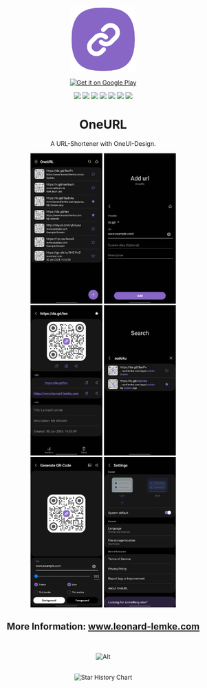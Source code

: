 <!--suppress HtmlDeprecatedAttribute CheckImageSize-->
<div align="center">

<img src="img/OneURL_squircle.png" height="150" alt="Icon"/>

<a target="_blank"
    href='https://play.google.com/store/apps/details?id=de.lemke.oneurl&pcampaignid=pcampaignidMKT-Other-global-all-co-prtnr-py-PartBadge-Mar2515-1'>
        <img class="playstore_button" alt='Get it on Google Play' height="100"
            src='https://play.google.com/intl/en_us/badges/static/images/badges/en_badge_web_generic.png'/>
</a>

[![](https://img.shields.io/website?down_color=red&down_message=offline&up_color=blue&up_message=online&url=https%3A%2F%2Fwww.leonard-lemke.com)](https://www.leonard-lemke.com/rr)
[![](https://img.shields.io/github/last-commit/Lemkinator/OneURL)](https://github.com/Lemkinator/OneURL/commits/)
[![](https://img.shields.io/github/issues-raw/Lemkinator/OneURL?color=%23ff4400)](https://github.com/Lemkinator/OneURL/issues)
[![](https://img.shields.io/github/issues-pr-raw/Lemkinator/OneURL?color=%23bb00bb)](https://github.com/Lemkinator/OneURL/pulls)
[![](https://img.shields.io/github/contributors/Lemkinator/OneURL)](https://github.com/Lemkinator/OneURL/graphs/contributors)
[![](https://img.shields.io/github/repo-size/Lemkinator/OneURL)](https://github.com/Lemkinator/OneURL)
[![](https://sloc.xyz/github/Lemkinator/OneURL)](https://github.com/Lemkinator/OneURL)

# OneURL

A URL-Shortener with OneUI-Design.

<img loading="lazy" src="img/mobile1.png" height="350" alt="Mobile 1"/>
<img loading="lazy" src="img/mobile2.png" height="350" alt="Mobile 2"/>
<img loading="lazy" src="img/mobile3.png" height="350" alt="Mobile 3"/>
<img loading="lazy" src="img/mobile4.png" height="350" alt="Mobile 4"/>
<img loading="lazy" src="img/mobile5.png" height="350" alt="Mobile 5"/>
<img loading="lazy" src="img/mobile6.png" height="350" alt="Mobile 6"/>

## More Information: <a target="_blank" href='https://www.leonard-lemke.com/apps/oneurl'>www.leonard-lemke.com </a>

<br>

![Alt](https://repobeats.axiom.co/api/embed/e036d9142181fc91f90663653abc32c087e7aef6.svg "Repobeats analytics image")

<br>

<picture>
    <!--suppress HtmlUnknownTarget -->
    <source media="(prefers-color-scheme: dark)" srcset="https://api.star-history.com/svg?repos=Lemkinator/OneURL&type=Date&theme=dark" />
    <img alt="Star History Chart" src="https://api.star-history.com/svg?repos=Lemkinator/OneURL&type=Date" />
</picture>

</div>
